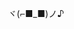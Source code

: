 <p align="center">
    ヾ(⌐■_■)ノ♪
    </p>
<p align="center">
    <img width=https://github.com/user-attachments/assets/799de32d-bd02-46fc-b291-e194682be44d
    </p>
